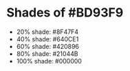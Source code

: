 # Shades of #BD93F9

* 20% shade: #8F47F4
* 40% shade: #640CE1
* 60% shade: #420896
* 80% shade: #21044B
* 100% shade: #000000
